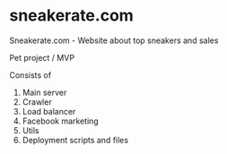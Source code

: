 # sneakerate.com
Sneakerate.com - Website about top sneakers and sales

Pet project / MVP

Consists of
1) Main server
2) Crawler
3) Load balancer
4) Facebook marketing
5) Utils
5) Deployment scripts and files
